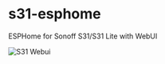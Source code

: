 # s31-esphome
ESPHome for Sonoff S31/S31 Lite with WebUI

![S31 Webui](https://projects.raylee930.com/s31-esphome/webui.png)